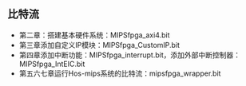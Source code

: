 ## 比特流

- 第二章：搭建基本硬件系统：MIPSfpga_axi4.bit
- 第三章添加自定义IP模块：MIPSfpga_CustomIP.bit
- 第四章添加中断功能：MIPSfpga_interrupt.bit，添加外部中断控制器：MIPSfpga_IntEIC.bit
- 第五六七章运行Hos-mips系统的比特流：mipsfpga_wrapper.bit